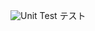 ![Unit Test](https://github.com/ambmcmdmem/numberle-source/actions/workflows/unittest.yml/badge.svg)
テスト
